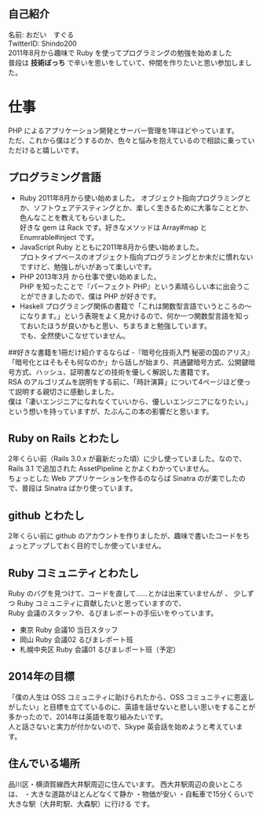 ## 自己紹介
名前: おだい　すぐる  
TwitterID: Shindo200  
2011年8月から趣味で Ruby を使ってプログラミングの勉強を始めました  
普段は **技術ぼっち** で辛いを思いをしていて、仲間を作りたいと思い参加しました。

# 仕事
PHP によるアプリケーション開発とサーバー管理を1年ほどやっています。  
ただ、これから僕はどうするのか、色々と悩みを抱えているので相談に乗っていただけると嬉しいです。

## プログラミング言語
* Ruby
2011年8月から使い始めました。
オブジェクト指向プログラミングとか、ソフトウェアテスティングとか、楽しく生きるために大事なこととか、色んなことを教えてもらいました。  
好きな gem は Rack です。好きなメソッドは Array#map と Enumrable#inject です。
* JavaScript
Ruby とともに2011年8月から使い始めました。  
プロトタイプベースのオブジェクト指向プログラミングとか未だに慣れないですけど、勉強しがいがあって楽しいです。  
* PHP
2013年3月 から仕事で使い始めました。  
PHP を知ったことで『パーフェクト PHP』という素晴らしい本に出会うことができましたので、僕は PHP が好きです。
* Haskell
プログラミング関係の書籍で「これは関数型言語でいうところの〜になります。」という表現をよく見かけるので、何か一つ関数型言語を知っておいたほうが良いかもと思い、ちまちまと勉強しています。  
でも、全然使いこなせていません。

##好きな書籍を1冊だけ紹介するならば
-『暗号化技術入門 秘密の国のアリス』
「暗号化とはそもそも何なのか」から話しが始まり、共通鍵暗号方式、公開鍵暗号方式、ハッシュ、証明書などの技術を優しく解説した書籍です。  
RSA のアルゴリズムを説明をする前に、「時計演算」について4ページほど使って説明する親切さに感動しました。  
僕は「凄いエンジニアになれなくていいから、優しいエンジニアになりたい。」という想いを持っていますが、たぶんこの本の影響だと思います。

## Ruby on Rails とわたし
2年くらい前（Rails 3.0.x が最新だった頃）に少し使っていました。なので、Rails 3.1 で追加された AssetPipeline とかよくわかっていません。  
ちょっとした Web アプリケーションを作るのならば Sinatra のが楽でしたので、普段は Sinatra ばかり使っています。  

## github とわたし
2年くらい前に github のアカウントを作りましたが、趣味で書いたコードをちょっとアップしておく目的でしか使っていません。  

## Ruby コミュニティとわたし
Ruby のバグを見つけて、コードを直して……とかは出来ていませんが  、
少しずつ Ruby コミュニティに貢献したいと思っていますので、  
Ruby 会議のスタッフや、るびまレポートの手伝いをやっています。  
- 東京 Ruby 会議10 当日スタッフ
- 岡山 Ruby 会議02 るびまレポート班
- 札幌中央区 Ruby 会議01 るびまレポート班（予定）

## 2014年の目標
「僕の人生は OSS コミュニティに助けられたから、OSS コミュニティに恩返しがしたい」と目標を立てているのに、英語を話せないと悲しい思いをすることが多かったので、2014年は英語を取り組みたいです。  
人と話さないと実力が付かないので、Skype 英会話を始めようと考えています。

## 住んでいる場所
品川区・横須賀線西大井駅周辺に住んでいます。
西大井駅周辺の良いところは、
・大きな道路がほとんどなくて静か
・物価が安い
・自転車で15分くらいで大きな駅（大井町駅、大森駅）に行ける
です。
